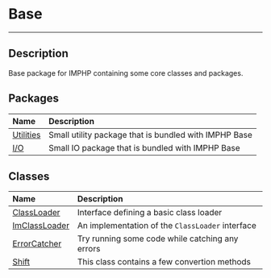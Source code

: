 # Base
____

## Description
Base package for IMPHP containing some core classes and packages.

## Packages
| Name | Description |
| :--- | :---------- |
| [Utilities](util.md) | Small utility package that is bundled with IMPHP Base |
| [I/O](io.md) | Small IO package that is bundled with IMPHP Base |

## Classes
| Name | Description |
| :--- | :---------- |
| [ClassLoader](base-ClassLoader.md) | Interface defining a basic class loader |
| [ImClassLoader](base-ImClassLoader.md) | An implementation of the `ClassLoader` interface |
| [ErrorCatcher](base-ErrorCatcher.md) | Try running some code while catching any errors |
| [Shift](base-Shift.md) | This class contains a few convertion methods |
